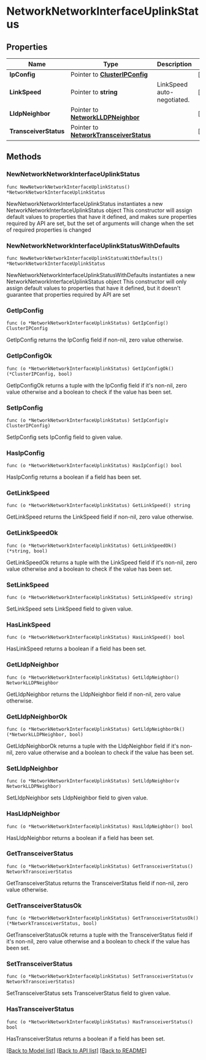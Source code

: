 # NetworkNetworkInterfaceUplinkStatus

## Properties

Name | Type | Description | Notes
------------ | ------------- | ------------- | -------------
**IpConfig** | Pointer to [**ClusterIPConfig**](clusterIPConfig.md) |  | [optional] 
**LinkSpeed** | Pointer to **string** | LinkSpeed auto-negotiated. | [optional] 
**LldpNeighbor** | Pointer to [**NetworkLLDPNeighbor**](networkLLDPNeighbor.md) |  | [optional] 
**TransceiverStatus** | Pointer to [**NetworkTransceiverStatus**](networkTransceiverStatus.md) |  | [optional] 

## Methods

### NewNetworkNetworkInterfaceUplinkStatus

`func NewNetworkNetworkInterfaceUplinkStatus() *NetworkNetworkInterfaceUplinkStatus`

NewNetworkNetworkInterfaceUplinkStatus instantiates a new NetworkNetworkInterfaceUplinkStatus object
This constructor will assign default values to properties that have it defined,
and makes sure properties required by API are set, but the set of arguments
will change when the set of required properties is changed

### NewNetworkNetworkInterfaceUplinkStatusWithDefaults

`func NewNetworkNetworkInterfaceUplinkStatusWithDefaults() *NetworkNetworkInterfaceUplinkStatus`

NewNetworkNetworkInterfaceUplinkStatusWithDefaults instantiates a new NetworkNetworkInterfaceUplinkStatus object
This constructor will only assign default values to properties that have it defined,
but it doesn't guarantee that properties required by API are set

### GetIpConfig

`func (o *NetworkNetworkInterfaceUplinkStatus) GetIpConfig() ClusterIPConfig`

GetIpConfig returns the IpConfig field if non-nil, zero value otherwise.

### GetIpConfigOk

`func (o *NetworkNetworkInterfaceUplinkStatus) GetIpConfigOk() (*ClusterIPConfig, bool)`

GetIpConfigOk returns a tuple with the IpConfig field if it's non-nil, zero value otherwise
and a boolean to check if the value has been set.

### SetIpConfig

`func (o *NetworkNetworkInterfaceUplinkStatus) SetIpConfig(v ClusterIPConfig)`

SetIpConfig sets IpConfig field to given value.

### HasIpConfig

`func (o *NetworkNetworkInterfaceUplinkStatus) HasIpConfig() bool`

HasIpConfig returns a boolean if a field has been set.

### GetLinkSpeed

`func (o *NetworkNetworkInterfaceUplinkStatus) GetLinkSpeed() string`

GetLinkSpeed returns the LinkSpeed field if non-nil, zero value otherwise.

### GetLinkSpeedOk

`func (o *NetworkNetworkInterfaceUplinkStatus) GetLinkSpeedOk() (*string, bool)`

GetLinkSpeedOk returns a tuple with the LinkSpeed field if it's non-nil, zero value otherwise
and a boolean to check if the value has been set.

### SetLinkSpeed

`func (o *NetworkNetworkInterfaceUplinkStatus) SetLinkSpeed(v string)`

SetLinkSpeed sets LinkSpeed field to given value.

### HasLinkSpeed

`func (o *NetworkNetworkInterfaceUplinkStatus) HasLinkSpeed() bool`

HasLinkSpeed returns a boolean if a field has been set.

### GetLldpNeighbor

`func (o *NetworkNetworkInterfaceUplinkStatus) GetLldpNeighbor() NetworkLLDPNeighbor`

GetLldpNeighbor returns the LldpNeighbor field if non-nil, zero value otherwise.

### GetLldpNeighborOk

`func (o *NetworkNetworkInterfaceUplinkStatus) GetLldpNeighborOk() (*NetworkLLDPNeighbor, bool)`

GetLldpNeighborOk returns a tuple with the LldpNeighbor field if it's non-nil, zero value otherwise
and a boolean to check if the value has been set.

### SetLldpNeighbor

`func (o *NetworkNetworkInterfaceUplinkStatus) SetLldpNeighbor(v NetworkLLDPNeighbor)`

SetLldpNeighbor sets LldpNeighbor field to given value.

### HasLldpNeighbor

`func (o *NetworkNetworkInterfaceUplinkStatus) HasLldpNeighbor() bool`

HasLldpNeighbor returns a boolean if a field has been set.

### GetTransceiverStatus

`func (o *NetworkNetworkInterfaceUplinkStatus) GetTransceiverStatus() NetworkTransceiverStatus`

GetTransceiverStatus returns the TransceiverStatus field if non-nil, zero value otherwise.

### GetTransceiverStatusOk

`func (o *NetworkNetworkInterfaceUplinkStatus) GetTransceiverStatusOk() (*NetworkTransceiverStatus, bool)`

GetTransceiverStatusOk returns a tuple with the TransceiverStatus field if it's non-nil, zero value otherwise
and a boolean to check if the value has been set.

### SetTransceiverStatus

`func (o *NetworkNetworkInterfaceUplinkStatus) SetTransceiverStatus(v NetworkTransceiverStatus)`

SetTransceiverStatus sets TransceiverStatus field to given value.

### HasTransceiverStatus

`func (o *NetworkNetworkInterfaceUplinkStatus) HasTransceiverStatus() bool`

HasTransceiverStatus returns a boolean if a field has been set.


[[Back to Model list]](../README.md#documentation-for-models) [[Back to API list]](../README.md#documentation-for-api-endpoints) [[Back to README]](../README.md)


